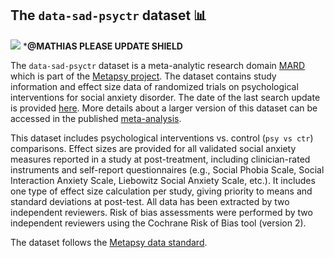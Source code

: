 ## **The `data-sad-psyctr` dataset** 📊 
[<img src="https://img.shields.io/badge/DOI-10.5281%2Fzenodo.7782324-blue">](https://doi.org/10.5281/zenodo.7782324) ***@MATHIAS PLEASE UPDATE SHIELD**



The `data-sad-psyctr` dataset is a meta-analytic research domain [MARD](https://docs.metapsy.org/uploads/ebmental-2022-300509.pdf) which is part of the  [Metapsy project](https://www.metapsy.org/). The dataset contains study information and effect size data of randomized trials on psychological interventions for social anxiety disorder. The date of the last search update is provided [here](https://github.com/metapsy-project/data-sad-psyctr/blob/main/metadata/last_search.txt). More details about a larger version of this dataset can be accessed in the published [meta-analysis](https://www.sciencedirect.com/science/article/pii/S0887618524000574?via%3Dihub).

This dataset includes psychological interventions vs. control (`psy vs ctr`) comparisons. Effect sizes are provided for all validated social anxiety measures reported in a study at post-treatment, including clinician-rated instruments and self-report questionnaires (e.g., Social Phobia Scale, Social Interaction Anxiety Scale, Liebowitz Social Anxiety Scale, etc.). It includes one type of effect size calculation per study, giving priority to means and standard deviations at post-test. 
All data has been extracted by two independent reviewers.
Risk of bias assessments were performed by two independent reviewers using the Cochrane Risk of Bias tool (version 2).

The dataset follows the [Metapsy data standard](https://docs.metapsy.org/data-preparation/format/).
